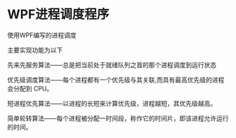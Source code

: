 # WPF进程调度程序
使用WPF编写的进程调度

主要实现功能为以下

先来先服务算法——总是把当前处于就绪队列之首的那个进程调度到运行状态

优先级调度算法——每个进程都有一个优先级与其关联,而具有最高优先级的进程会分配到 CPU。

短进程优先算法——以进程的长短来计算优先级，进程越短，其优先级越高。

简单轮转算法——每个进程被分配一时间段，称作它的时间片，即该进程允许运行的时间。
